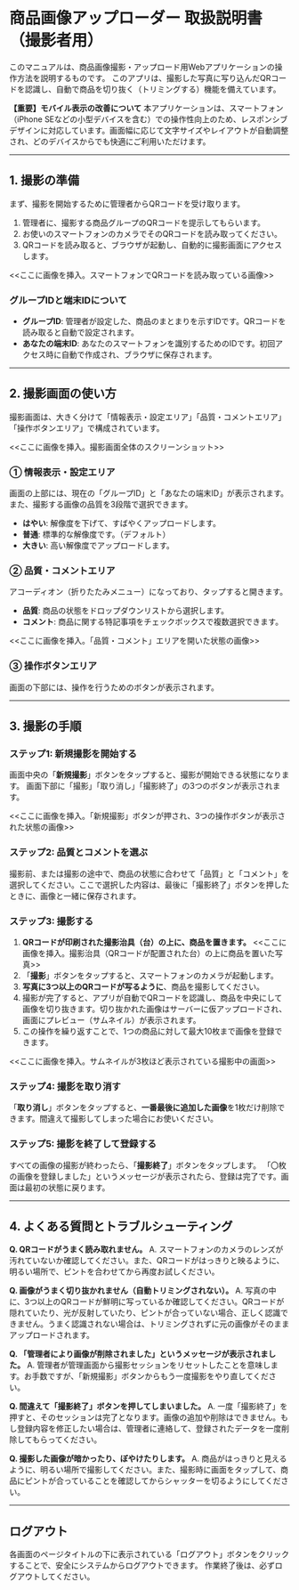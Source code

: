 # 商品画像アップローダー 取扱説明書（撮影者用）

このマニュアルは、商品画像撮影・アップロード用Webアプリケーションの操作方法を説明するものです。
このアプリは、撮影した写真に写り込んだQRコードを認識し、自動で商品を切り抜く（トリミングする）機能を備えています。

**【重要】モバイル表示の改善について**
本アプリケーションは、スマートフォン（iPhone SEなどの小型デバイスを含む）での操作性向上のため、レスポンシブデザインに対応しています。画面幅に応じて文字サイズやレイアウトが自動調整され、どのデバイスからでも快適にご利用いただけます。

---

## 1. 撮影の準備

まず、撮影を開始するために管理者からQRコードを受け取ります。

1.  管理者に、撮影する商品グループのQRコードを提示してもらいます。
2.  お使いのスマートフォンのカメラでそのQRコードを読み取ってください。
3.  QRコードを読み取ると、ブラウザが起動し、自動的に撮影画面にアクセスします。

<<ここに画像を挿入。スマートフォンでQRコードを読み取っている画像>>

### グループIDと端末IDについて

*   **グループID**: 管理者が設定した、商品のまとまりを示すIDです。QRコードを読み取ると自動で設定されます。
*   **あなたの端末ID**: あなたのスマートフォンを識別するためのIDです。初回アクセス時に自動で作成され、ブラウザに保存されます。

---

## 2. 撮影画面の使い方

撮影画面は、大きく分けて「情報表示・設定エリア」「品質・コメントエリア」「操作ボタンエリア」で構成されています。

<<ここに画像を挿入。撮影画面全体のスクリーンショット>>

### ① 情報表示・設定エリア
画面の上部には、現在の「グループID」と「あなたの端末ID」が表示されます。
また、撮影する画像の品質を3段階で選択できます。

*   **はやい**: 解像度を下げて、すばやくアップロードします。
*   **普通**: 標準的な解像度です。（デフォルト）
*   **大きい**: 高い解像度でアップロードします。

### ② 品質・コメントエリア
アコーディオン（折りたたみメニュー）になっており、タップすると開きます。
*   **品質**: 商品の状態をドロップダウンリストから選択します。
*   **コメント**: 商品に関する特記事項をチェックボックスで複数選択できます。

<<ここに画像を挿入。「品質・コメント」エリアを開いた状態の画像>>

### ③ 操作ボタンエリア
画面の下部には、操作を行うためのボタンが表示されます。

---

## 3. 撮影の手順

### ステップ1: 新規撮影を開始する

画面中央の「**新規撮影**」ボタンをタップすると、撮影が開始できる状態になります。
画面下部に「撮影」「取り消し」「撮影終了」の3つのボタンが表示されます。

<<ここに画像を挿入。「新規撮影」ボタンが押され、3つの操作ボタンが表示された状態の画像>>

### ステップ2: 品質とコメントを選ぶ

撮影前、または撮影の途中で、商品の状態に合わせて「品質」と「コメント」を選択してください。ここで選択した内容は、最後に「撮影終了」ボタンを押したときに、画像と一緒に保存されます。

### ステップ3: 撮影する

1.  **QRコードが印刷された撮影治具（台）の上に、商品を置きます。**
    <<ここに画像を挿入。撮影治具（QRコードが配置された台）の上に商品を置いた写真>>
2.  「**撮影**」ボタンをタップすると、スマートフォンのカメラが起動します。
3.  **写真に3つ以上のQRコードが写るように**、商品を撮影してください。
4.  撮影が完了すると、アプリが自動でQRコードを認識し、商品を中央にして画像を切り抜きます。切り抜かれた画像はサーバーに仮アップロードされ、画面にプレビュー（サムネイル）が表示されます。
5.  この操作を繰り返すことで、1つの商品に対して最大10枚まで画像を登録できます。

<<ここに画像を挿入。サムネイルが3枚ほど表示されている撮影中の画面>>

### ステップ4: 撮影を取り消す

「**取り消し**」ボタンをタップすると、**一番最後に追加した画像**を1枚だけ削除できます。間違えて撮影してしまった場合にお使いください。

### ステップ5: 撮影を終了して登録する

すべての画像の撮影が終わったら、「**撮影終了**」ボタンをタップします。
「〇枚の画像を登録しました」というメッセージが表示されたら、登録は完了です。画面は最初の状態に戻ります。

---

## 4. よくある質問とトラブルシューティング

**Q. QRコードがうまく読み取れません。**
A. スマートフォンのカメラのレンズが汚れていないか確認してください。また、QRコードがはっきりと映るように、明るい場所で、ピントを合わせてから再度お試しください。

**Q. 画像がうまく切り抜かれません（自動トリミングされない）。**
A. 写真の中に、3つ以上のQRコードが鮮明に写っているか確認してください。QRコードが隠れていたり、光が反射していたり、ピントが合っていない場合、正しく認識できません。うまく認識されない場合は、トリミングされずに元の画像がそのままアップロードされます。

**Q. 「管理者により画像が削除されました」というメッセージが表示されました。**
A. 管理者が管理画面から撮影セッションをリセットしたことを意味します。お手数ですが、「新規撮影」ボタンからもう一度撮影をやり直してください。

**Q. 間違えて「撮影終了」ボタンを押してしまいました。**
A. 一度「撮影終了」を押すと、そのセッションは完了となります。画像の追加や削除はできません。もし登録内容を修正したい場合は、管理者に連絡して、登録されたデータを一度削除してもらってください。

**Q. 撮影した画像が暗かったり、ぼやけたりします。**
A. 商品がはっきりと見えるように、明るい場所で撮影してください。また、撮影時に画面をタップして、商品にピントが合っていることを確認してからシャッターを切るようにしてください。

---

## ログアウト

各画面のページタイトルの下に表示されている「ログアウト」ボタンをクリックすることで、安全にシステムからログアウトできます。
作業終了後は、必ずログアウトしてください。